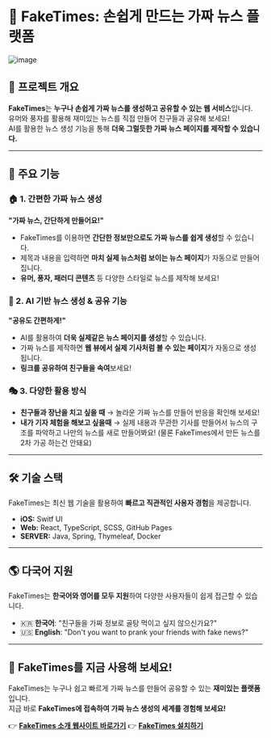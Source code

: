 # 📰 FakeTimes: 손쉽게 만드는 가짜 뉴스 플랫폼
![image](https://github.com/user-attachments/assets/d644aff2-3295-42eb-815c-f69fdaf9c410)


## 🔎 프로젝트 개요
**FakeTimes**는 **누구나 손쉽게 가짜 뉴스를 생성하고 공유할 수 있는 웹 서비스**입니다.  
유머와 풍자를 활용해 재미있는 뉴스를 직접 만들어 친구들과 공유해 보세요!  
AI를 활용한 뉴스 생성 기능을 통해 **더욱 그럴듯한 가짜 뉴스 페이지를 제작할 수 있습니다.**  

---

## 🎯 주요 기능

### 🏠 1. 간편한 가짜 뉴스 생성
**"가짜 뉴스, 간단하게 만들어요!"**  
- FakeTimes를 이용하면 **간단한 정보만으로도 가짜 뉴스를 쉽게 생성**할 수 있습니다.  
- 제목과 내용을 입력하면 **마치 실제 뉴스처럼 보이는 뉴스 페이지**가 자동으로 만들어집니다.  
- **유머, 풍자, 패러디 콘텐츠** 등 다양한 스타일로 뉴스를 제작해 보세요!  

### 🔗 2. AI 기반 뉴스 생성 & 공유 기능
**"공유도 간편하게!"**  
- AI를 활용하여 **더욱 실제같은 뉴스 페이지를 생성**할 수 있습니다.  
- 가짜 뉴스를 제작하면 **웹 뷰에서 실제 기사처럼 볼 수 있는 페이지**가 자동으로 생성됩니다.  
- **링크를 공유하여 친구들을 속여**보세요!  

### 🎭 3. 다양한 활용 방식
- **친구들과 장난을 치고 싶을 때** → 놀라운 가짜 뉴스를 만들어 반응을 확인해 보세요!
- **내가 기자 체험을 해보고 싶을때** → 실제 내용과 무관한 기사를 만들어서 뉴스의 구조를 파악하고 나만의 뉴스를 새로 만들어봐요! 
(물론 FakeTimes에서 만든 뉴스를 2차 가공 하는건 안돼요)

---

## 🛠 기술 스택
FakeTimes는 최신 웹 기술을 활용하여 **빠르고 직관적인 사용자 경험**을 제공합니다.  

- **iOS:** Switf UI
- **Web:** React, TypeScript, SCSS, GitHub Pages
- **SERVER:** Java, Spring, Thymeleaf, Docker

---

## 🌎 다국어 지원
FakeTimes는 **한국어와 영어를 모두 지원**하여 다양한 사용자들이 쉽게 접근할 수 있습니다.  

- 🇰🇷 **한국어**: "친구들을 가짜 정보로 골탕 먹이고 싶지 않으신가요?"  
- 🇺🇸 **English**: "Don't you want to prank your friends with fake news?"  

---

## 🚀 FakeTimes를 지금 사용해 보세요!
FakeTimes는 누구나 쉽고 빠르게 가짜 뉴스를 만들어 공유할 수 있는 **재미있는 플랫폼**입니다.  
지금 바로 **FakeTimes에 접속하여 가짜 뉴스 생성의 세계를 경험해 보세요!**  

👉 **[FakeTimes 소개 웹사이트 바로가기](https://githubqtaghdi.github.io/FakeTimes-web)**
👉 **[FakeTimes 설치하기](https://githubqtaghdi.github.io/FakeTimes-web)**
